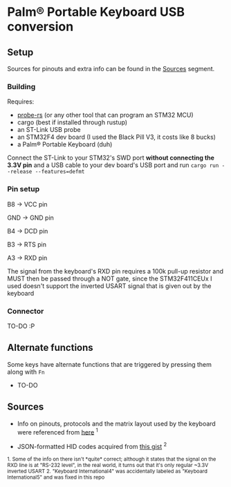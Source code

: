 # Palm® Portable Keyboard USB conversion

## Setup

Sources for pinouts and extra info can be found in the [Sources](#sources) segment.

### Building

Requires:
- [probe-rs](https://github.com/probe-rs/probe-rs) (or any other tool that
can program an STM32 MCU)
- cargo (best if installed through rustup)
- an ST-Link USB probe
- an STM32F4 dev board (I used the Black Pill V3, it costs like 8 bucks)
- a Palm® Portable Keyboard (duh)

Connect the ST-Link to your STM32's SWD port **without connecting the 3.3V pin**
and a USB cable to your dev board's USB port and run
`cargo run --release --features=defmt`

### Pin setup

B8 -> VCC pin

GND -> GND pin

B4 -> DCD pin

B3 -> RTS pin

A3 -> RXD pin

The signal from the keyboard's RXD pin requires a 100k pull-up resistor and MUST
then be passed through a NOT gate, since the STM32F411CEUx I used doesn't support
the inverted USART signal that is given out by the keyboard

### Connector

TO-DO :P

## Alternate functions

Some keys have alternate functions that are triggered by pressing them along with
`Fn`

- TO-DO

## Sources

- Info on pinouts, protocols and the matrix layout used by the keyboard
were referenced from [here](https://www.splorp.com/pdf/stowawayhwref.pdf) <sup>1</sup>

- JSON-formatted HID codes acquired from [this gist](https://gist.github.com/mildsunrise/4e231346e2078f440969cdefb6d4caa3/) <sup>2</sup>

<sup>
1. Some of the info on there isn't *quite* correct; although it states that the
signal on the RXD line is at "RS-232 level", in the real world, it turns out that
it's only regular ~3.3V inverted USART
</sup>

<sup>
2. "Keyboard International4" was accidentally labeled as "Keyboard International5" and was fixed in this repo
</sup>
